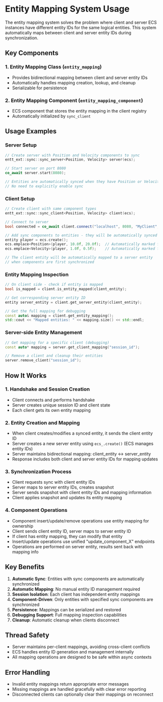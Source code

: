 # Entity Mapping System Usage

The entity mapping system solves the problem where client and server ECS instances have different entity IDs for the same logical entities. This system automatically maps between client and server entity IDs during synchronization.

## Key Components

### 1. Entity Mapping Class (`entity_mapping`)

- Provides bidirectional mapping between client and server entity IDs
- Automatically handles mapping creation, lookup, and cleanup
- Serializable for persistence

### 2. Entity Mapping Component (`entity_mapping_component`)

- ECS component that stores the entity mapping in the client registry
- Automatically initialized by `sync_client`

## Usage Examples

### Server Setup

```cpp
// Create server with Position and Velocity components to sync
entt_ext::sync::sync_server<Position, Velocity> server(ecs);

// Start server on port 8080
co_await server.start(8080);

// Entities are automatically synced when they have Position or Velocity components
// No need to explicitly enable sync
```

### Client Setup

```cpp
// Create client with same component types
entt_ext::sync::sync_client<Position, Velocity> client(ecs);

// Connect to server
bool connected = co_await client.connect("localhost", 8080, "MyClient", "1.0");

// Add sync components to entities - they will be automatically synced
entity player = ecs.create();
ecs.emplace<Position>(player, 10.0f, 20.0f);  // Automatically marked for sync
ecs.emplace<Velocity>(player, 1.0f, 0.5f);    // Automatically marked for sync

// The client entity will be automatically mapped to a server entity
// when components are first synchronized
```

### Entity Mapping Inspection

```cpp
// On client side - check if entity is mapped
bool is_mapped = client.is_entity_mapped(client_entity);

// Get corresponding server entity ID
entity server_entity = client.get_server_entity(client_entity);

// Get the full mapping for debugging
const auto& mapping = client.get_entity_mapping();
std::cout << "Mapped entities: " << mapping.size() << std::endl;
```

### Server-side Entity Management

```cpp
// Get mapping for a specific client (debugging)
const auto* mapping = server.get_client_mapping("session_id");

// Remove a client and cleanup their entities
server.remove_client("session_id");
```

## How It Works

### 1. Handshake and Session Creation

- Client connects and performs handshake
- Server creates unique session ID and client state
- Each client gets its own entity mapping

### 2. Entity Creation and Mapping

- When client creates/modifies a synced entity, it sends the client entity ID
- Server creates a new server entity using `ecs_.create()` (ECS manages entity IDs)
- Server maintains bidirectional mapping: client_entity ↔ server_entity
- Response includes both client and server entity IDs for mapping updates

### 3. Synchronization Process

- Client requests sync with client entity IDs
- Server maps to server entity IDs, creates snapshot
- Server sends snapshot with client entity IDs and mapping information
- Client applies snapshot and updates its entity mapping

### 4. Component Operations

- Component insert/update/remove operations use entity mapping for ownership
- Client sends client entity ID, server maps to server entity ID
- If client has entity mapping, they can modify that entity
- Insert/update operations use unified "update_component_X" endpoints
- Operations are performed on server entity, results sent back with mapping info

## Key Benefits

1. **Automatic Sync**: Entities with sync components are automatically synchronized
2. **Automatic Mapping**: No manual entity ID management required
3. **Session Isolation**: Each client has independent entity mappings
4. **Component-Driven**: Only entities with specified sync components are synchronized
5. **Persistence**: Mappings can be serialized and restored
6. **Debugging Support**: Full mapping inspection capabilities
7. **Cleanup**: Automatic cleanup when clients disconnect

## Thread Safety

- Server maintains per-client mappings, avoiding cross-client conflicts
- ECS handles entity ID generation and management internally
- All mapping operations are designed to be safe within async contexts

## Error Handling

- Invalid entity mappings return appropriate error messages
- Missing mappings are handled gracefully with clear error reporting
- Disconnected clients can optionally clear their mappings on reconnect
